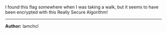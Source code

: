 I found this flag somewhere when I was taking a walk, but it seems to have been encrypted with this Really Secure Algorithm!

---
**Author:** lamchcl